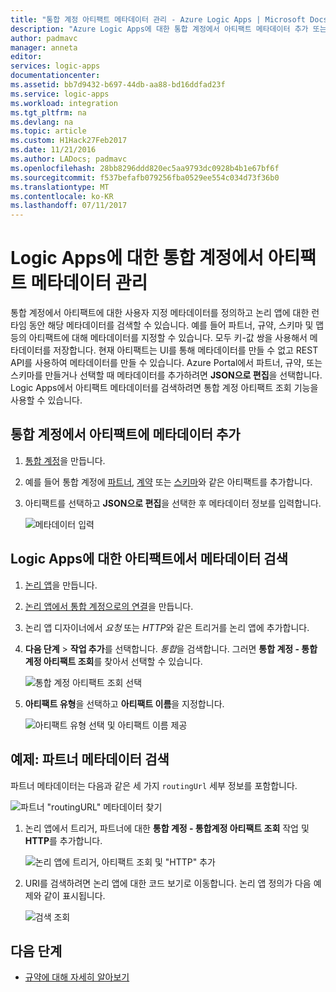 ```yaml
---
title: "통합 계정 아티팩트 메타데이터 관리 - Azure Logic Apps | Microsoft Docs"
description: "Azure Logic Apps에 대한 통합 계정에서 아티팩트 메타데이터 추가 또는 검색"
author: padmavc
manager: anneta
editor: 
services: logic-apps
documentationcenter: 
ms.assetid: bb7d9432-b697-44db-aa88-bd16ddfad23f
ms.service: logic-apps
ms.workload: integration
ms.tgt_pltfrm: na
ms.devlang: na
ms.topic: article
ms.custom: H1Hack27Feb2017
ms.date: 11/21/2016
ms.author: LADocs; padmavc
ms.openlocfilehash: 28bb8296ddd820ec5aa9793dc0928b4b1e67bf6f
ms.sourcegitcommit: f537befafb079256fba0529ee554c034d73f36b0
ms.translationtype: MT
ms.contentlocale: ko-KR
ms.lasthandoff: 07/11/2017
---
```

# <a name="manage-artifact-metadata-in-integration-accounts-for-logic-apps"></a>Logic Apps에 대한 통합 계정에서 아티팩트 메타데이터 관리

통합 계정에서 아티팩트에 대한 사용자 지정 메타데이터를 정의하고 논리 앱에 대한 런타임 동안 해당 메타데이터를 검색할 수 있습니다. 예를 들어 파트너, 규약, 스키마 및 맵 등의 아티팩트에 대해 메타데이터를 지정할 수 있습니다. 모두 키-값 쌍을 사용해서 메타데이터를 저장합니다. 현재 아티팩트는 UI를 통해 메타데이터를 만들 수 없고 REST API를 사용하여 메타데이터를 만들 수 있습니다. Azure Portal에서 파트너, 규약, 또는 스키마를 만들거나 선택할 때 메타데이터를 추가하려면 **JSON으로 편집**을 선택합니다. Logic Apps에서 아티팩트 메타데이터를 검색하려면 통합 계정 아티팩트 조회 기능을 사용할 수 있습니다.

## <a name="add-metadata-to-artifacts-in-integration-accounts"></a>통합 계정에서 아티팩트에 메타데이터 추가

1. [통합 계정](logic-apps-enterprise-integration-create-integration-account.md)을 만듭니다.

2. 예를 들어 통합 계정에 [파트너](logic-apps-enterprise-integration-partners.md#how-to-create-a-partner), [계약](logic-apps-enterprise-integration-agreements.md#how-to-create-agreements) 또는 [스키마](logic-apps-enterprise-integration-schemas.md)와 같은 아티팩트를 추가합니다.

3.  아티팩트를 선택하고 **JSON으로 편집**을 선택한 후 메타데이터 정보를 입력합니다.

    ![메타데이터 입력](media/logic-apps-enterprise-integration-metadata/image1.png)

## <a name="retrieve-metadata-from-artifacts-for-logic-apps"></a>Logic Apps에 대한 아티팩트에서 메타데이터 검색

1. [논리 앱](logic-apps-create-a-logic-app.md)을 만듭니다.

2. [논리 앱에서 통합 계정으로의 연결](logic-apps-enterprise-integration-create-integration-account.md#link-an-integration-account-to-a-logic-app)을 만듭니다. 

3. 논리 앱 디자이너에서 *요청* 또는 *HTTP*와 같은 트리거를 논리 앱에 추가합니다.

4.  **다음 단계** > **작업 추가**를 선택합니다. *통합*을 검색합니다. 그러면 **통합 계정 - 통합 계정 아티팩트 조회**를 찾아서 선택할 수 있습니다.

    ![통합 계정 아티팩트 조회 선택](media/logic-apps-enterprise-integration-metadata/image2.png)

5. **아티팩트 유형**을 선택하고 **아티팩트 이름**을 지정합니다.

    ![아티팩트 유형 선택 및 아티팩트 이름 제공](media/logic-apps-enterprise-integration-metadata/image3.png)

## <a name="example-retrieve-partner-metadata"></a>예제: 파트너 메타데이터 검색

파트너 메타데이터는 다음과 같은 세 가지 `routingUrl` 세부 정보를 포함합니다.

![파트너 "routingURL" 메타데이터 찾기](media/logic-apps-enterprise-integration-metadata/image6.png)

1. 논리 앱에서 트리거, 파트너에 대한 **통합 계정 - 통합계정 아티팩트 조회** 작업 및 **HTTP**를 추가합니다.

    ![논리 앱에 트리거, 아티팩트 조회 및 "HTTP" 추가](media/logic-apps-enterprise-integration-metadata/image4.png)

2. URI를 검색하려면 논리 앱에 대한 코드 보기로 이동합니다. 논리 앱 정의가 다음 예제와 같이 표시됩니다.

    ![검색 조회](media/logic-apps-enterprise-integration-metadata/image5.png)


## <a name="next-steps"></a>다음 단계
* [규약에 대해 자세히 알아보기](logic-apps-enterprise-integration-agreements.md "엔터프라이즈 통합 규약에 대해 알아보기")  
